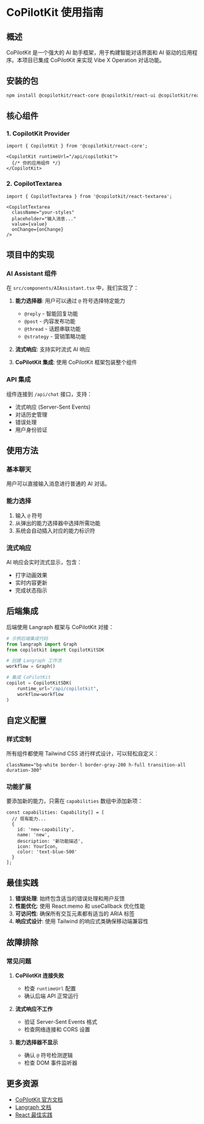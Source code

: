 # CoPilotKit 使用指南

## 概述

CoPilotKit 是一个强大的 AI 助手框架，用于构建智能对话界面和 AI 驱动的应用程序。本项目已集成 CoPilotKit 来实现 Vibe X Operation 对话功能。

## 安装的包

```bash
npm install @copilotkit/react-core @copilotkit/react-ui @copilotkit/react-textarea
```

## 核心组件

### 1. CopilotKit Provider

```tsx
import { CopilotKit } from '@copilotkit/react-core';

<CopilotKit runtimeUrl="/api/copilotkit">
  {/* 你的应用组件 */}
</CopilotKit>
```

### 2. CopilotTextarea

```tsx
import { CopilotTextarea } from '@copilotkit/react-textarea';

<CopilotTextarea
  className="your-styles"
  placeholder="输入消息..."
  value={value}
  onChange={onChange}
/>
```

## 项目中的实现

### AI Assistant 组件

在 `src/components/AIAssistant.tsx` 中，我们实现了：

1. **能力选择器**: 用户可以通过 `@` 符号选择特定能力
   - `@reply` - 智能回复功能
   - `@post` - 内容发布功能
   - `@thread` - 话题串联功能
   - `@strategy` - 营销策略功能

2. **流式响应**: 支持实时流式 AI 响应
3. **CoPilotKit 集成**: 使用 CoPilotKit 框架包装整个组件

### API 集成

组件连接到 `/api/chat` 接口，支持：
- 流式响应 (Server-Sent Events)
- 对话历史管理
- 错误处理
- 用户身份验证

## 使用方法

### 基本聊天
用户可以直接输入消息进行普通的 AI 对话。

### 能力选择
1. 输入 `@` 符号
2. 从弹出的能力选择器中选择所需功能
3. 系统会自动插入对应的能力标识符

### 流式响应
AI 响应会实时流式显示，包含：
- 打字动画效果
- 实时内容更新
- 完成状态指示

## 后端集成

后端使用 Langraph 框架与 CoPilotKit 对接：

```python
# 示例后端集成代码
from langraph import Graph
from copilotkit import CopilotKitSDK

# 创建 Langraph 工作流
workflow = Graph()

# 集成 CoPilotKit
copilot = CopilotKitSDK(
    runtime_url="/api/copilotkit",
    workflow=workflow
)
```

## 自定义配置

### 样式定制
所有组件都使用 Tailwind CSS 进行样式设计，可以轻松自定义：

```tsx
className="bg-white border-l border-gray-200 h-full transition-all duration-300"
```

### 功能扩展
要添加新的能力，只需在 `capabilities` 数组中添加新项：

```tsx
const capabilities: Capability[] = [
  // 现有能力...
  {
    id: 'new-capability',
    name: 'new',
    description: '新功能描述',
    icon: YourIcon,
    color: 'text-blue-500'
  }
];
```

## 最佳实践

1. **错误处理**: 始终包含适当的错误处理和用户反馈
2. **性能优化**: 使用 React.memo 和 useCallback 优化性能
3. **可访问性**: 确保所有交互元素都有适当的 ARIA 标签
4. **响应式设计**: 使用 Tailwind 的响应式类确保移动端兼容性

## 故障排除

### 常见问题

1. **CoPilotKit 连接失败**
   - 检查 `runtimeUrl` 配置
   - 确认后端 API 正常运行

2. **流式响应不工作**
   - 验证 Server-Sent Events 格式
   - 检查网络连接和 CORS 设置

3. **能力选择器不显示**
   - 确认 `@` 符号检测逻辑
   - 检查 DOM 事件监听器

## 更多资源

- [CoPilotKit 官方文档](https://docs.copilotkit.ai/)
- [Langraph 文档](https://langchain-ai.github.io/langgraph/)
- [React 最佳实践](https://react.dev/learn)